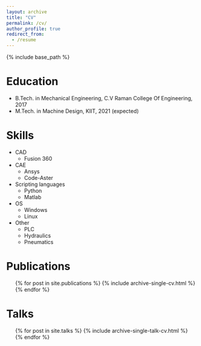 ```yaml
---
layout: archive
title: "CV"
permalink: /cv/
author_profile: true
redirect_from:
  - /resume
---
```


{% include base_path %}

Education
======
* B.Tech. in Mechanical Engineering, C.V Raman College Of Engineering, 2017
* M.Tech. in Machine Design, KIIT, 2021 (expected)
  
Skills
======
* CAD
  * Fusion 360
* CAE
  * Ansys
  * Code-Aster 
* Scripting languages
  * Python
  * Matlab
* OS
  * Windows
  * Linux
* Other
  * PLC
  * Hydraulics 
  * Pneumatics

Publications
======
  <ul>{% for post in site.publications %}
    {% include archive-single-cv.html %}
  {% endfor %}</ul>
  
Talks
======
  <ul>{% for post in site.talks %}
    {% include archive-single-talk-cv.html %}
  {% endfor %}</ul>
  
